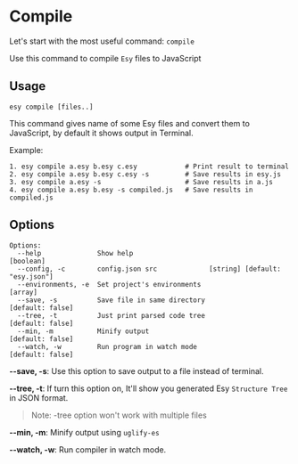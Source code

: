 # Compile
Let's start with the most useful command: `compile`

Use this command to compile `Esy` files to JavaScript

## Usage
`esy compile [files..]`

This command gives name of some Esy files and convert them to JavaScript, by default it shows output in Terminal.

Example: 
```
1. esy compile a.esy b.esy c.esy            # Print result to terminal
2. esy compile a.esy b.esy c.esy -s         # Save results in esy.js
3. esy compile a.esy -s                     # Save results in a.js
4. esy compile a.esy b.esy -s compiled.js   # Save results in compiled.js
```
## Options
```
Options:
  --help              Show help                                        [boolean]
  --config, -c        config.json src             [string] [default: "esy.json"]
  --environments, -e  Set project's environments                         [array]
  --save, -s          Save file in same directory               [default: false]
  --tree, -t          Just print parsed code tree               [default: false]
  --min, -m           Minify output                             [default: false]
  --watch, -w         Run program in watch mode                 [default: false]

```
**--save, -s**: Use this option to save output to a file instead of terminal.

**--tree, -t**: If turn this option on, It'll show you generated Esy `Structure Tree` in JSON format.
> Note: -tree option won't work with multiple files

**--min, -m**: Minify output using `uglify-es`

**--watch, -w**: Run compiler in watch mode.